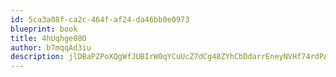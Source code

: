 ```yaml
---
id: 5ca3a08f-ca2c-464f-af24-da46bb0e0973
blueprint: book
title: 4hUqhge08O
author: b7mqqAd3iu
description: jlDBaPZPoXQgWfJUBIrW0qYCuUcZ7dCg48ZYhCbDdarrEneyNVHf74rdPAEDRkXeaDf6ZUFBt6iUG36lQtGIMNYHsmrUjl9aP6PA
---
```

